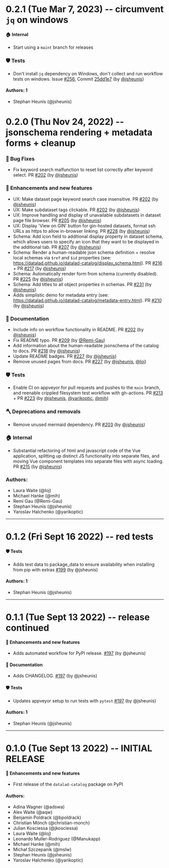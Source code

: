 # 0.2.1 (Tue Mar 7, 2023) -- circumvent `jq` on windows

#### 🏠 Internal

- Start using a `maint` branch for releases

### 🛡 Tests

- Don't install `jq` dependency on Windows, don't collect and run workflow tests on windows. Issue [#256](https://github.com/datalad/datalad-catalog/issues/256), Commit [25dd1e7](https://github.com/datalad/datalad-catalog/commit/25dd1e7a8076579b025c55aeebe3c9f33083c5a2) (by [@jsheunis](https://github.com/jsheunis))

#### Authors: 1

- Stephan Heunis (@jsheunis)


# 0.2.0 (Thu Nov 24, 2022) -- jsonschema rendering + metadata forms + cleanup


### 🐛 Bug Fixes

- Fix keyword search malfunction to reset list correctly after keyword select. PR [#202](https://github.com/datalad/datalad-catalog/pull/202) (by [@jsheunis](https://github.com/jsheunis))


### 💫 Enhancements and new features

- UX: Make dataset page keyword search case insensitive. PR [#202](https://github.com/datalad/datalad-catalog/pull/202) (by [@jsheunis](https://github.com/jsheunis))
- UX: Make subdataset tags clickable. PR [#202](https://github.com/datalad/datalad-catalog/pull/202) (by [@jsheunis](https://github.com/jsheunis))
- UX: Improve handling and display of unavailable subdatasets in dataset page file browser. PR [#205](https://github.com/datalad/datalad-catalog/pull/205) (by [@jsheunis](https://github.com/jsheunis))
- UX: Display 'View on GIN' button for gin-hosted datasets, format ssh URLs as https to allow in-browser linking. PR [#228](https://github.com/datalad/datalad-catalog/pull/228) (by [@jsheunis](https://github.com/jsheunis))
- Schema: Add icon field to additional display property in dataset schema, which allows users to specify an icon that they want to be displayed in the additional tab. PR [#207](https://github.com/datalad/datalad-catalog/pull/207) (by [@jsheunis](https://github.com/jsheunis))
- Schema: Render a human-readable json schema definition + resolve local schemas via `$ref` and `$id` properties (see: https://datalad.github.io/datalad-catalog/display_schema.html). PR [#216](https://github.com/datalad/datalad-catalog/pull/216) + PR [#217](https://github.com/datalad/datalad-catalog/pull/217) (by [@jsheunis](https://github.com/jsheunis))
- Schema: Automatically render form from schema (currently disabled). PR [#225](https://github.com/datalad/datalad-catalog/pull/225) (by [@jsheunis](https://github.com/jsheunis))
- Schema: Add titles to all object properties in schemas. PR [#231](https://github.com/datalad/datalad-catalog/pull/231) (by [@jsheunis](https://github.com/jsheunis))
- Adds simplistic demo for metadata entry (see: https://datalad.github.io/datalad-catalog/metadata-entry.html). PR [#210](https://github.com/datalad/datalad-catalog/pull/210) (by [@jsheunis](https://github.com/jsheunis))

### 📝 Documentation

- Include info on workflow functionality in README. PR [#202](https://github.com/datalad/datalad-catalog/pull/202) (by [@jsheunis](https://github.com/jsheunis))
- Fix README typo. PR [#209](https://github.com/datalad/datalad-catalog/pull/209) (by [@Remi-Gau](https://github.com/Remi-Gau))
- Add information about the human-readable jsonschema of the catalog to docs. PR [#218](https://github.com/datalad/datalad-catalog/pull/218) (by [@jsheunis](https://github.com/jsheunis))
- Update README badges. PR [#227](https://github.com/datalad/datalad-catalog/pull/227) (by [@jsheunis](https://github.com/jsheunis))
- Remove unused pages from docs. PR [#227](https://github.com/datalad/datalad-catalog/pull/227) (by [@jsheunis](https://github.com/jsheunis), [@loj](https://github.com/loj))

### 🛡 Tests

- Enable CI on appveyor for pull requests and pushes to the `main` branch, and reenable crippled filesystem test workflow with gh-actions. PR [#213](https://github.com/datalad/datalad-catalog/pull/213) + PR [#223](https://github.com/datalad/datalad-catalog/pull/223) (by [@jsheunis](https://github.com/jsheunis), [@yarikoptic](https://github.com/yarikoptic), [@mih](https://github.com/mih))

### 🪓 Deprecations and removals

- Remove unused mermaid dependency. PR [#203](https://github.com/datalad/datalad-catalog/pull/203) (by [@jsheunis](https://github.com/jsheunis))

### 🏠 Internal

- Substantial refactoring of html and javascript code of the Vue application, splitting up distinct JS functionality into separate files, and moving Vue component templates into separate files with async loading. PR [#215](https://github.com/datalad/datalad-catalog/pull/215) (by [@jsheunis](https://github.com/jsheunis))

### Authors:

- Laura Waite (@loj)
- Michael Hanke (@mih)
- Remi Gau (@Remi-Gau)
- Stephan Heunis (@jsheunis)
- Yaroslav Halchenko (@yarikoptic)

---

# 0.1.2 (Fri Sept 16 2022) -- red tests

#### 🛡 Tests
- Adds test data to package_data to ensure availability when installing from pip with extras [#199](https://github.com/datalad/datalad-catalog/pull/199) (by @jsheunis)

#### Authors: 1

- Stephan Heunis (@jsheunis)

---

# 0.1.1 (Tue Sept 13 2022) -- release continued

#### 💫 Enhancements and new features
- Adds automated workflow for PyPI release. [#197](https://github.com/datalad/datalad-catalog/pull/197) (by @jsheunis)

#### 📝 Documentation
- Adds CHANGELOG. [#197](https://github.com/datalad/datalad-catalog/pull/197) (by @jsheunis)

#### 🛡 Tests
- Updates appveyor setup to run tests with `pytest` [#197](https://github.com/datalad/datalad-catalog/pull/197) (by @jsheunis)

#### Authors: 1

- Stephan Heunis (@jsheunis)

---

# 0.1.0 (Tue Sept 13 2022) -- INITIAL RELEASE

#### 💫 Enhancements and new features
- First release of the `datalad-catalog` package on PyPI

#### Authors: 
- Adina Wagner (@adswa)
- Alex Waite (@aqw)
- Benjamin Poldrack (@bpoldrack)
- Christian Mönch (@christian-monch)
- Julian Kosciessa (@jkosciessa)
- Laura Waite (@loj)
- Leonardo Muller-Rodriguez (@Manukapp)
- Michael Hanke (@mih)
- Michał Szczepanik (@mslw)
- Stephan Heunis (@jsheunis)
- Yaroslav Halchenko (@yarikoptic)

<!-- EXAMPLE -->

<!-- # 0.1.1 (Tue Sept 13 2022) -- release continued

#### 💫 Enhancements and new features
- Something is now better than before, e.g. `test`. [#pr](pr-url) (by @jsheunis)

#### 🪓 Deprecations and removals

#### 🐛 Bug Fixes

#### 📝 Documentation

#### 🏠 Internal

#### 🛡 Tests

#### Authors: 1

- Stephan Heunis (@jsheunis) -->
